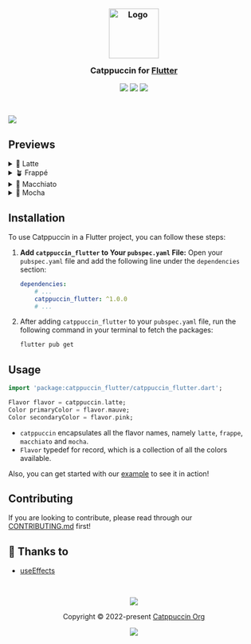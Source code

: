 <h3 align="center">
    <img src="https://raw.githubusercontent.com/catppuccin/catppuccin/main/assets/logos/exports/1544x1544_circle.png" width="100" alt="Logo"/><br/>
    <img src="https://raw.githubusercontent.com/catppuccin/catppuccin/main/assets/misc/transparent.png" height="30" width="0px"/>
    Catppuccin for <a href="https://flutter.dev">Flutter</a>
    <img src="https://raw.githubusercontent.com/catppuccin/catppuccin/main/assets/misc/transparent.png" height="30" width="0px"/>
</h3>
<p align="center">
	<a href="https://github.com/catppuccin/flutter/stargazers"><img src="https://img.shields.io/github/stars/catppuccin/flutter?colorA=363a4f&colorB=b7bdf8&style=for-the-badge"></a>
	<a href="https://github.com/catppuccin/flutter/issues"><img src="https://img.shields.io/github/issues/catppuccin/flutter?colorA=363a4f&colorB=f5a97f&style=for-the-badge"></a>
	<a href="https://github.com/catppuccin/flutter/contributors"><img src="https://img.shields.io/github/contributors/catppuccin/flutter?colorA=363a4f&colorB=a6da95&style=for-the-badge"></a>
</p>

&nbsp;

<img src="https://raw.githubusercontent.com/catppuccin/flutter/main/assets/result.webp">

## Previews

<details>
<summary>🌻 Latte</summary>
<img src="https://raw.githubusercontent.com/catppuccin/flutter/main/assets/screenshots/latte.png"/>
</details>
<details>
<summary>🪴 Frappé</summary>
<img src="https://raw.githubusercontent.com/catppuccin/flutter/main/assets/screenshots/frappe.png"/>
</details>
<details>
<summary>🌺 Macchiato</summary>
<img src="https://raw.githubusercontent.com/catppuccin/flutter/main/assets/screenshots/macchiato.png"/>
</details>
<details>
<summary>🌿 Mocha</summary>
<img src="https://raw.githubusercontent.com/catppuccin/flutter/main/assets/screenshots/mocha.png"/>
</details>

## Installation
To use Catppuccin in a Flutter project, you can follow these steps:
1. **Add `catppuccin_flutter` to Your `pubspec.yaml` File:**
Open your `pubspec.yaml` file and add the following line under the `dependencies` section:
    ```yaml
    dependencies:
        # ...
        catppuccin_flutter: ^1.0.0
        # ...
    ```
2. After adding `catppuccin_flutter` to your `pubspec.yaml` file, run the following command in your terminal to fetch the packages:
    ```bash
    flutter pub get
    ```

## Usage
```dart
import 'package:catppuccin_flutter/catppuccin_flutter.dart';

Flavor flavor = catppuccin.latte;
Color primaryColor = flavor.mauve;
Color secondaryColor = flavor.pink;
```
* `catppuccin` encapsulates all the flavor names, namely `latte`, `frappe`, `macchiato` and `mocha`.
* `Flavor` typedef for record, which is a collection of all the colors available.

Also, you can get started with our [example](https://github.com/catppuccin/flutter/tree/main/example) to see it in action!

## Contributing
If you are looking to contribute, please read through our
[CONTRIBUTING.md](https://github.com/catppuccin/.github/blob/main/CONTRIBUTING.md)
first!

## 💝 Thanks to

-   [useEffects](https://github.com/useEffects)

&nbsp;

<p align="center">
	<img src="https://raw.githubusercontent.com/catppuccin/catppuccin/main/assets/footers/gray0_ctp_on_line.svg?sanitize=true" />
</p>
<p align="center">
	Copyright &copy; 2022-present <a href="https://github.com/catppuccin" target="_blank">Catppuccin Org</a>
</p>
<p align="center">
	<a href="https://github.com/catppuccin/catppuccin/blob/main/LICENSE"><img src="https://img.shields.io/static/v1.svg?style=for-the-badge&label=License&message=MIT&logoColor=d9e0ee&colorA=363a4f&colorB=b7bdf8"/></a>
</p>
